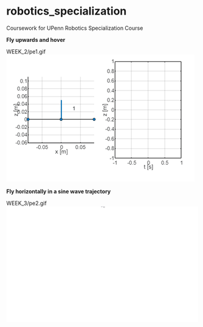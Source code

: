 # robotics_specialization
Coursework for UPenn Robotics Specialization Course

**Fly upwards and hover**

WEEK_2/pe1.gif
![c1pe1](./1_AERIAL_ROBOTICS/WEEK_2/pe1.gif)

**Fly horizontally in a sine wave trajectory**

WEEK_3/pe2.gif
![c1pe1](./1_AERIAL_ROBOTICS/WEEK_3/pe2.gif)

